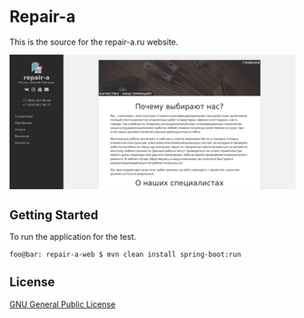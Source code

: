 # Repair-a

This is the source for the repair-a.ru website.

![](etc/screenshot-0.png)

## Getting Started

To run the application for the test.

```console
foo@bar: repair-a-web $ mvn clean install spring-boot:run
```

## License

[GNU General Public License](LICENSE.md)
